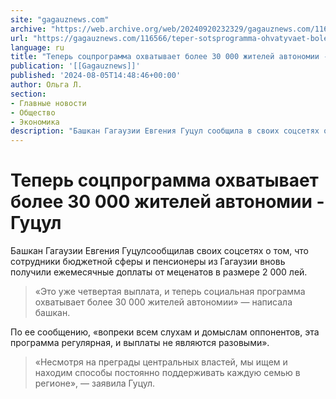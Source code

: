 ```yaml
---
site: "gagauznews.com"
archive: "https://web.archive.org/web/20240920232329/gagauznews.com/116566/teper-sotsprogramma-ohvatyvaet-bolee-30-000-zhitelej-avtonomii-gutsul.html"
url: "https://gagauznews.com/116566/teper-sotsprogramma-ohvatyvaet-bolee-30-000-zhitelej-avtonomii-gutsul.html"
language: ru
title: "Теперь соцпрограмма охватывает более 30 000 жителей автономии - Гуцул"
publication: '[[Gagauznews]]'
published: '2024-08-05T14:48:46+00:00'
author: Ольга Л.
section:
- Главные новости
- Общество
- Экономика
description: "Башкан Гагаузии Евгения Гуцул сообщила в своих соцсетях о том, что cотрудники бюджетной сферы и пенсионеры из Гагаузии вновь получили ежемесячные доплаты от меценатов в размере 2 000 лей. «Это уже четвертая выплата, и теперь социальная программа охватывает более 30 000 жителей автономии» — написала башкан. По ее сообщению, «вопреки всем слухам и домыслам оппонентов, эта программа регулярная, и выплаты не являются разовыми». «Несмотря на преграды центральных властей, мы ищем и находим способы постоянно поддерживать каждую семью в регионе», — заявила Гуцул."
---
```


# Теперь соцпрограмма охватывает более 30 000 жителей автономии - Гуцул

Башкан Гагаузии Евгения Гуцулсообщилав своих соцсетях о том, что cотрудники бюджетной сферы и пенсионеры из Гагаузии вновь получили ежемесячные доплаты от меценатов в размере 2 000 лей.

> «Это уже четвертая выплата, и теперь социальная программа охватывает более 30 000 жителей автономии» — написала башкан.

По ее сообщению, «вопреки всем слухам и домыслам оппонентов, эта программа регулярная, и выплаты не являются разовыми».

> «Несмотря на преграды центральных властей, мы ищем и находим способы постоянно поддерживать каждую семью в регионе», — заявила Гуцул.